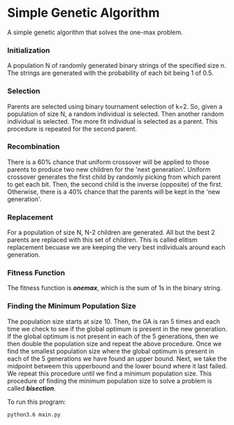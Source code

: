 # Simple Genetic Algorithm

A simple genetic algorithm that solves the one-max problem.

### Initialization
A population N of randomly generated binary strings of the specified size n. The strings are generated with the probability of each bit being 1 of 0.5.

### Selection
Parents are selected using binary tournament selection of k=2. So, given a population of size N, a random individual is selected. Then another random individual is selected. The more fit individual is selected as a parent. This procedure is repeated for the second parent.

### Recombination
There is a 60% chance that uniform crossover will be applied to those parents to produce two new children for the 'next generation'. Uniform crossover generates the first child by randomly picking from which parent to get each bit. Then, the second child is the inverse (opposite) of the first. Otherwise, there is a 40% chance that the parents will be kept in the 'new generation'.

### Replacement
For a population of size N, N-2 children are generated. All but the best 2 parents are replaced with this set of children. This is called elitism replacement becuase we are keeping the very best individuals around each generation.

### Fitness Function
The fitness function is ***onemax***, which is the sum of 1s in the binary string.

### Finding the Minimum Population Size
The population size starts at size 10. Then, the GA is ran 5 times and each time we check to see if the global optimum is present in the new generation. If the global optimum is not present in each of the 5 generations, then we then double the population size and repeat the above procedure. Once we find the smallest population size where the global optimum is present in each of the 5 generations we have found an upper bound. Next, we take the midpoint betweem this upperbound and the lower bound where it last failed. We repeat this procedure until we find a minimum population size. This procedure of finding the minimum population size to solve a problem is called ***bisection***.

To run this program:
```
python3.6 main.py
```
